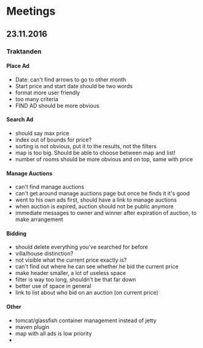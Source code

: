 # Meetings

## 23.11.2016

### Traktanden

#### Place Ad

- Date: can't find arrows to go to other month
- Start price and start date should be two words
- format more user friendly
- too many criteria
- FIND AD should be more obvious

#### Search Ad

- should say max price
- index out of bounds for price?
- sorting is not obvious, put it to the results, not the filters
- map is too big. Should be able to choose between map and list!
- number of rooms should be more obvious and on top, same with price

#### Manage Auctions

- can't find manage auctions
- can't get around manage auctions page but once he finds it it's good
- went to his own ads first, should have a link to manage auctions
- when auction is expired, auction should not be public anymore
- immediate messages to owner and winner after expiration of auction, to make arrangement

#### Bidding

- should delete everything you've searched for before 
- villa/house distinction?
- not visible what the current price exactly is?
- can't find out where he can see whether he bid the current price
- make header smaller, a lot of useless space
- filter is way too long, shouldn't be that far down
- better use of space in general
- link to list about who bid on an auction (on current price)

#### Other

- tomcat/glassfish container management instead of jetty
- maven plugin 
- map with all ads is low priority
- 



